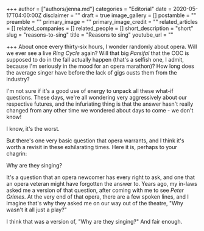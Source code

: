 +++
author = ["authors/jenna.md"]
categories = "Editorial"
date = 2020-05-17T04:00:00Z
disclaimer = ""
draft = true
image_gallery = []
postamble = ""
preamble = ""
primary_image = ""
primary_image_credit = ""
related_articles = []
related_companies = []
related_people = []
short_description = "short"
slug = "reasons-to-sing"
title = "Reasons to sing"
youtube_url = ""

+++
About once every thirty-six hours, I wonder randomly about opera. Will we ever see a live _Ring Cycle_ again? Will that big _Parsifal_ that the COC is supposed to do in the fall actually happen (that's a selfish one, I admit, because I'm seriously in the mood for an opera marathon)? How long does the average singer have before the lack of gigs ousts them from the industry?

I'm not sure if it's a good use of energy to unpack all these what-if questions. These days, we're all wondering very aggressively about our respective futures, and the infuriating thing is that the answer hasn't really changed from any other time we wondered about days to come - we don't know!

I know, it's the worst.

But there's one very basic question that opera warrants, and I think it's worth a revisit in these exhilarating times. Here it is, perhaps to your chagrin:

Why are they singing?

It's a question that an opera newcomer has every right to ask, and one that an opera veteran might have forgotten the answer to. Years ago, my in-laws asked me a version of that question, after coming with me to see _Peter Grimes_. At the very end of that opera, there are a few spoken lines, and I imagine that's why they asked me on our way out of the theatre, "Why wasn't it all just a play?"

I think that was a version of, "Why are they singing?" And fair enough. 